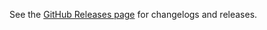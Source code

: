 See the [GitHub Releases page](https://github.com/LuckedCoronet/scp-dystopia/releases) for changelogs and releases.
